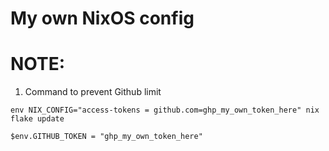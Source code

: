 # My own NixOS config

# NOTE:

1. Command to prevent Github limit

```nu
env NIX_CONFIG="access-tokens = github.com=ghp_my_own_token_here" nix flake update
```

```nu
$env.GITHUB_TOKEN = "ghp_my_own_token_here"
```

